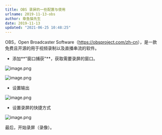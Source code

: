 ```yaml
---
title: OBS 录屏的一些配置与使用
urlname: 2019-11-13-obs
author: 章鱼猫先生
date: 2019-11-13
updated: "2021-06-25 10:48:25"
---
```


OBS，Open Broadcaster Software（<https://obsproject.com/zh-cn>），是一款免费且开源的用于视频录制以及直播串流的软件。

- 添加\*\*"窗口捕获"\*\*，获取需要录屏的窗口。

![image.png](https://shub.weiyan.tech/yuque/elog-cookbook-img/Fu1Ih_Vzxv7mn1ycEcpelPKQOpnK.png)

![image.png](https://shub.weiyan.tech/yuque/elog-cookbook-img/FrE-u1AqIImw9sj0s9Bk8y3xTq6f.png)

- 设置输出

![image.png](https://shub.weiyan.tech/yuque/elog-cookbook-img/FlW10y9U0hyCVetfPOMYxZPF6S1W.png)

- 设置录屏的快捷方式

![image.png](https://shub.weiyan.tech/yuque/elog-cookbook-img/FqEPx10QbSos1_a0TKdoRWqMkX9A.png)

最后，开始录屏（录像）。
